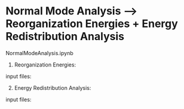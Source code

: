 # Normal Mode Analysis --> Reorganization Energies + Energy Redistribution Analysis
NormalModeAnalysis.ipynb 

1. Reorganization Energies:
 
input files: 


2.  Energy Redistribution Analysis:

input files:

